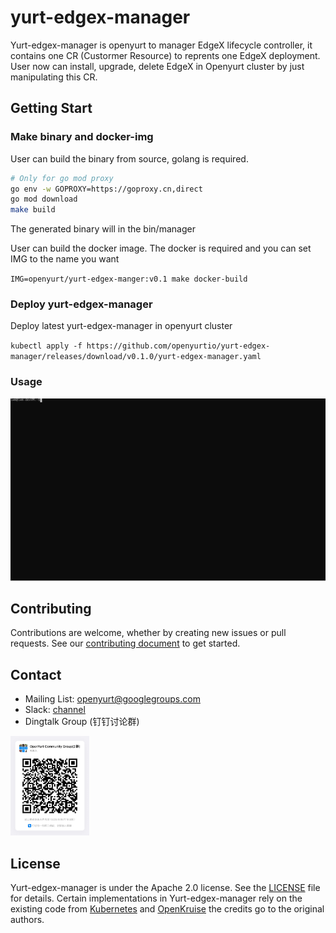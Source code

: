 # yurt-edgex-manager

Yurt-edgex-manager is openyurt to manager EdgeX lifecycle controller, it contains one CR (Custormer Resource) to reprents one EdgeX 
deployment. 
User now can install, upgrade, delete EdgeX in Openyurt cluster by just manipulating this CR. 

## Getting Start
### Make binary and docker-img
User can build the binary from source, golang is required.
```bash
# Only for go mod proxy
go env -w GOPROXY=https://goproxy.cn,direct
go mod download
make build
```
The generated binary will in the bin/manager

User can build the docker image. The docker is required and you can set IMG to the name you want

`IMG=openyurt/yurt-edgex-manger:v0.1 make docker-build`

### Deploy yurt-edgex-manager
Deploy latest yurt-edgex-manager in openyurt cluster

`kubectl apply -f https://github.com/openyurtio/yurt-edgex-manager/releases/download/v0.1.0/yurt-edgex-manager.yaml`
### Usage

![usage](./Documentation/usage.svg)

## Contributing 

Contributions are welcome, whether by creating new issues or pull requests. See 
our [contributing document](https://github.com/openyurtio/openyurt/blob/master/CONTRIBUTING.md) to get started.

## Contact

- Mailing List: openyurt@googlegroups.com
- Slack: [channel](https://join.slack.com/t/openyurt/shared_invite/zt-iw2lvjzm-MxLcBHWm01y1t2fiTD15Gw)
- Dingtalk Group (钉钉讨论群)

<div align="left">
    <img src="https://github.com/openyurtio/openyurt/blob/master/docs/img/ding.jpg" width=25% title="dingtalk">
</div>

## License
Yurt-edgex-manager is under the Apache 2.0 license. See the [LICENSE](LICENSE) file 
for details. Certain implementations in Yurt-edgex-manager rely on the existing code 
from [Kubernetes](https://github.com/kubernetes/kubernetes) and 
[OpenKruise](https://github.com/openkruise/kruise) the credits go to the 
original authors.
